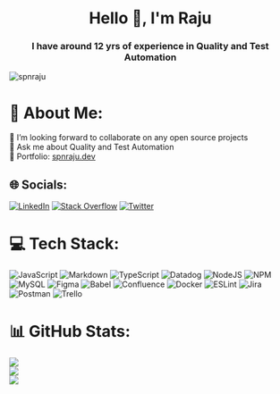 <h1 align="center">Hello 👋, I'm Raju</h1>
<h3 align="center">I have around 12 yrs of experience in Quality and Test Automation</h3>

<p align="left"> <img src="https://komarev.com/ghpvc/?username=spnraju&label=Profile%20views&color=0e75b6&style=flat-square" alt="spnraju" /> </p>

# 💫 About Me:
👯 I’m looking forward to collaborate on any open source projects<br>💬 Ask me about Quality and Test Automation<br>📄 Portfolio: [spnraju.dev](https://spnraju.dev)


## 🌐 Socials:
[![LinkedIn](https://img.shields.io/badge/LinkedIn-%230077B5.svg?logo=linkedin&logoColor=white)](https://linkedin.com/in/spnraju) [![Stack Overflow](https://img.shields.io/badge/-Stackoverflow-FE7A16?logo=stack-overflow&logoColor=white)](https://stackoverflow.com/users/3879644) [![Twitter](https://img.shields.io/badge/Twitter-%231DA1F2.svg?logo=Twitter&logoColor=white)](https://twitter.com/spnraju) 

# 💻 Tech Stack:
![JavaScript](https://img.shields.io/badge/javascript-%23323330.svg?style=for-the-badge&logo=javascript&logoColor=%23F7DF1E) ![Markdown](https://img.shields.io/badge/markdown-%23000000.svg?style=for-the-badge&logo=markdown&logoColor=white) ![TypeScript](https://img.shields.io/badge/typescript-%23007ACC.svg?style=for-the-badge&logo=typescript&logoColor=white) ![Datadog](https://img.shields.io/badge/datadog-%23632CA6.svg?style=for-the-badge&logo=datadog&logoColor=white) ![NodeJS](https://img.shields.io/badge/node.js-6DA55F?style=for-the-badge&logo=node.js&logoColor=white) ![NPM](https://img.shields.io/badge/NPM-%23000000.svg?style=for-the-badge&logo=npm&logoColor=white) ![MySQL](https://img.shields.io/badge/mysql-%2300f.svg?style=for-the-badge&logo=mysql&logoColor=white) 	![Figma](https://img.shields.io/badge/figma-%23F24E1E.svg?style=for-the-badge&logo=figma&logoColor=white) ![Babel](https://img.shields.io/badge/Babel-F9DC3e?style=for-the-badge&logo=babel&logoColor=black) ![Confluence](https://img.shields.io/badge/confluence-%23172BF4.svg?style=for-the-badge&logo=confluence&logoColor=white) ![Docker](https://img.shields.io/badge/docker-%230db7ed.svg?style=for-the-badge&logo=docker&logoColor=white) ![ESLint](https://img.shields.io/badge/ESLint-4B3263?style=for-the-badge&logo=eslint&logoColor=white) ![Jira](https://img.shields.io/badge/jira-%230A0FFF.svg?style=for-the-badge&logo=jira&logoColor=white) ![Postman](https://img.shields.io/badge/Postman-FF6C37?style=for-the-badge&logo=postman&logoColor=white) ![Trello](https://img.shields.io/badge/Trello-%23026AA7.svg?style=for-the-badge&logo=Trello&logoColor=white)

# 📊 GitHub Stats:
![](https://github-readme-stats.vercel.app/api?username=spnraju&theme=radical&hide_border=false&include_all_commits=true&count_private=true)<br/>
![](https://github-readme-streak-stats.herokuapp.com/?user=spnraju&theme=radical&hide_border=false)<br/>
![](https://github-readme-stats.vercel.app/api/top-langs/?username=spnraju&theme=radical&hide_border=false&include_all_commits=true&count_private=true&layout=compact)
